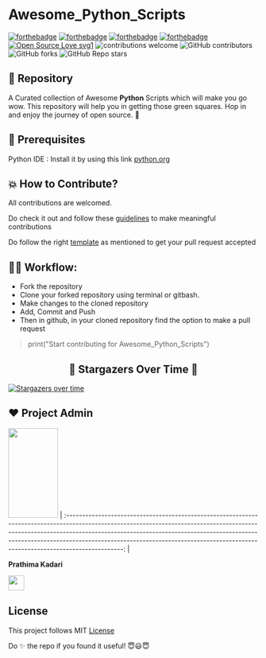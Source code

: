 # Awesome_Python_Scripts
[![forthebadge](https://forthebadge.com/images/badges/built-by-developers.svg)](https://forthebadge.com)
[![forthebadge](https://forthebadge.com/images/badges/built-with-swag.svg)](https://forthebadge.com)
[![forthebadge](https://forthebadge.com/images/badges/built-with-love.svg)](https://forthebadge.com)
[![forthebadge](https://forthebadge.com/images/badges/made-with-python.svg)](https://forthebadge.com)
[![Open Source Love svg1](https://badges.frapsoft.com/os/v1/open-source.svg?v=103)](https://github.com/ellerbrock/open-source-badges/) ![contributions welcome](https://img.shields.io/static/v1.svg?label=Contributions&message=Welcome&color=0059b3&style=flat-square) ![GitHub contributors](https://img.shields.io/github/contributors-anon/prathimacode-hub/Awesome_Python_Scripts) ![GitHub forks](https://img.shields.io/github/forks/prathimacode-hub/Awesome_Python_Scripts?style=social) ![GitHub Repo stars](https://img.shields.io/github/stars/prathimacode-hub/Awesome_Python_Scripts?style=social) </p> 

## 📌 Repository
A Curated collection of Awesome **Python** Scripts which will make you go wow. This repository will help you in getting those green squares. Hop in and enjoy the journey of open source. 🚀

## 💛 Prerequisites
Python IDE : Install it by using this link [python.org](https://www.python.org/downloads/)

## 💥 How to Contribute?

All contributions are welcomed.

Do check it out and follow these [guidelines](CONTRIBUTING_GUIDELINES.md) to make meaningful contributions

Do follow the right [template](TEMPLATE.md) as mentioned to get your pull request accepted

## 👨‍💻 Workflow:
- Fork the repository
- Clone your forked repository using terminal or gitbash.
- Make changes to the cloned repository
- Add, Commit and Push
- Then in github, in your cloned repository find the option to make a pull request 

> print("Start contributing for Awesome_Python_Scripts")

<h2 align=center> 🌟 Stargazers Over Time 🌟 </h2>

[![Stargazers over time](https://starchart.cc/prathimacode-hub/Awesome_Python_Scripts.svg)](https://starchart.cc/prathimacode-hub/Awesome_Python_Scriptss)

## ❤️ Project Admin
<a href="https://github.com/prathimacode-hub"><img src="https://github.com/prathimacode-hub/prathimacode-hub/blob/main/Prathima%20updated%20profile%20pic.jpg" width=100px height=180px /></a>
| :------------------------------------------------------------------------------------------------------------------------------------------------------------------------------------------------------------------------------------------------------------------------------------------------------------------------------------------: |

**Prathima Kadari**

<a href="https://www.linkedin.com/in/prathima-kadari/"><img src="https://mpng.subpng.com/20180324/vhe/kisspng-linkedin-computer-icons-logo-social-networking-ser-facebook-5ab6ebfe5f5397.2333748215219374063905.jpg" width="32px" height="30px"></a>

## License
This project follows MIT [License](LICENSE)

Do ✨ the repo if you found it useful! 😇😃😇
